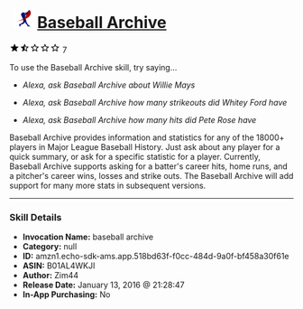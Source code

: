 # &nbsp;<img src="skill_icon" alt="Baseball Archive icon" width="36"> [Baseball Archive](http://alexa.amazon.com/#skills/amzn1.echo-sdk-ams.app.518bd63f-f0cc-484d-9a0f-bf458a30f61e)
![1.8 stars](../../images/ic_star_black_18dp_1x.png)![1.8 stars](../../images/ic_star_half_black_18dp_1x.png)![1.8 stars](../../images/ic_star_border_black_18dp_1x.png)![1.8 stars](../../images/ic_star_border_black_18dp_1x.png)![1.8 stars](../../images/ic_star_border_black_18dp_1x.png) 7

To use the Baseball Archive skill, try saying...

* *Alexa, ask Baseball Archive about Willie Mays*

* *Alexa, ask Baseball Archive how many strikeouts did Whitey Ford have*

* *Alexa, ask Baseball Archive how many hits did Pete Rose have*

Baseball Archive provides information and statistics for any of the 18000+ players in Major League Baseball History. Just ask about any player for a quick summary, or ask for a specific statistic for a player. Currently, Baseball Archive supports asking for a batter's career hits, home runs, and a pitcher's career wins, losses and strike outs. The Baseball Archive will add support for many more stats in subsequent versions.

***

### Skill Details

* **Invocation Name:** baseball archive
* **Category:** null
* **ID:** amzn1.echo-sdk-ams.app.518bd63f-f0cc-484d-9a0f-bf458a30f61e
* **ASIN:** B01AL4WKJI
* **Author:** Zim44
* **Release Date:** January 13, 2016 @ 21:28:47
* **In-App Purchasing:** No
